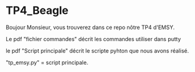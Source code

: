 # TP4_Beagle

Boujour Monsieur,
vous trouverez dans ce repo nôtre TP4 d'EMSY.

Le pdf "fichier commandes" décrit les commandes utiliser dans putty

le pdf "Script principale" décrit le scripte pyhton que nous avons réalisé.

"tp_emsy.py" = script principale.


